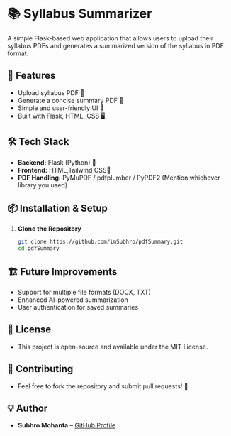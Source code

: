 
# 📚 Syllabus Summarizer

A simple Flask-based web application that allows users to upload their syllabus PDFs and generates a summarized version of the syllabus in PDF format.

## 🚀 Features
- Upload syllabus PDF 📄
- Generate a concise summary PDF 📑
- Simple and user-friendly UI 🎨
- Built with Flask, HTML, CSS 🖥️

## 🛠️ Tech Stack
- **Backend:** Flask (Python) 🐍
- **Frontend:** HTML,Tailwind CSS🎨
- **PDF Handling:** PyMuPDF / pdfplumber / PyPDF2 (Mention whichever library you used)

## 📦 Installation & Setup
1. **Clone the Repository**
   ```bash
   git clone https://github.com/imSubhro/pdfSummary.git
   cd pdfSummary

## 🏗️ Future Improvements
- Support for multiple file formats (DOCX, TXT)
- Enhanced AI-powered summarization
- User authentication for saved summaries

## 📜 License
- This project is open-source and available under the MIT License.

## 🤝 Contributing
- Feel free to fork the repository and submit pull requests! 🚀

## 💡 Author
- **Subhro Mohanta** – [GitHub Profile](https://github.com/imSubhro)
